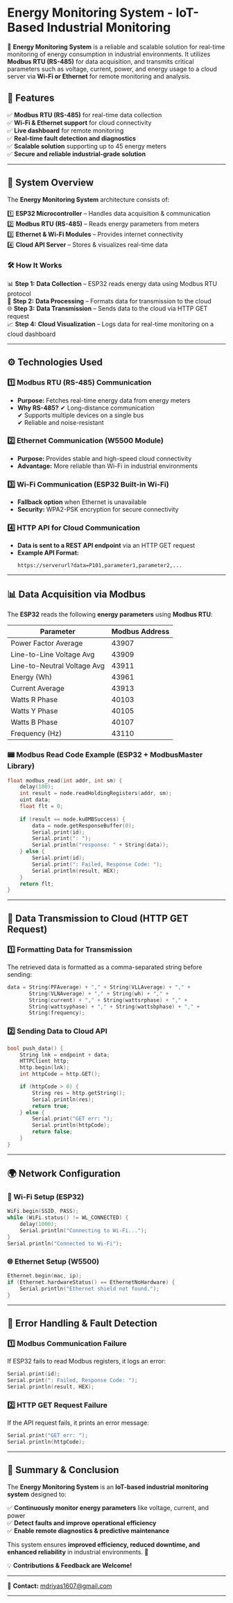 # **Energy Monitoring System - IoT-Based Industrial Monitoring**

🚀 **Energy Monitoring System** is a reliable and scalable solution for real-time monitoring of energy consumption in industrial environments. It utilizes **Modbus RTU (RS-485)** for data acquisition, and transmits critical parameters such as voltage, current, power, and energy usage to a cloud server via **Wi-Fi or Ethernet** for remote monitoring and analysis.

## **📌 Features**
✅ **Modbus RTU (RS-485)** for real-time data collection  
✅ **Wi-Fi & Ethernet support** for cloud connectivity  
✅ **Live dashboard** for remote monitoring  
✅ **Real-time fault detection and diagnostics**  
✅ **Scalable solution** supporting up to 45 energy meters  
✅ **Secure and reliable industrial-grade solution**

---

## **📡 System Overview**
The **Energy Monitoring System** architecture consists of:

1️⃣ **ESP32 Microcontroller** – Handles data acquisition & communication  
2️⃣ **Modbus RTU (RS-485)** – Reads energy parameters from meters  
3️⃣ **Ethernet & Wi-Fi Modules** – Provides internet connectivity  
4️⃣ **Cloud API Server** – Stores & visualizes real-time data  

### **🛠 How It Works**
📊 **Step 1:** **Data Collection** – ESP32 reads energy data using Modbus RTU protocol  
🔄 **Step 2:** **Data Processing** – Formats data for transmission to the cloud  
🌐 **Step 3:** **Data Transmission** – Sends data to the cloud via HTTP GET request  
📈 **Step 4:** **Cloud Visualization** – Logs data for real-time monitoring on a cloud dashboard  

---

## **⚙️ Technologies Used**
### **1️⃣ Modbus RTU (RS-485) Communication**
- **Purpose:** Fetches real-time energy data from energy meters  
- **Why RS-485?**
  ✔ Long-distance communication  
  ✔ Supports multiple devices on a single bus  
  ✔ Reliable and noise-resistant

### **2️⃣ Ethernet Communication (W5500 Module)**
- **Purpose:** Provides stable and high-speed cloud connectivity  
- **Advantage:** More reliable than Wi-Fi in industrial environments

### **3️⃣ Wi-Fi Communication (ESP32 Built-in Wi-Fi)**
- **Fallback option** when Ethernet is unavailable  
- **Security:** WPA2-PSK encryption for secure connectivity

### **4️⃣ HTTP API for Cloud Communication**
- **Data is sent to a REST API endpoint** via an HTTP GET request  
- **Example API Format:**
  ```
  https://serverurl?data=P101,parameter1,parameter2,...
  ```

---

## **📊 Data Acquisition via Modbus**
The **ESP32** reads the following **energy parameters** using **Modbus RTU**:

| **Parameter**              | **Modbus Address** |
|---------------------------|--------------------|
| Power Factor Average       | 43907              |
| Line-to-Line Voltage Avg  | 43909              |
| Line-to-Neutral Voltage Avg| 43911              |
| Energy (Wh)                | 43961              |
| Current Average            | 43913              |
| Watts R Phase              | 40103              |
| Watts Y Phase              | 40105              |
| Watts B Phase              | 40107              |
| Frequency (Hz)             | 43110              |

### **📟 Modbus Read Code Example (ESP32 + ModbusMaster Library)**
```cpp
float modbus_read(int addr, int sm) {
    delay(100);
    int result = node.readHoldingRegisters(addr, sm);
    uint data;
    float flt = 0;
    
    if (result == node.ku8MBSuccess) {
        data = node.getResponseBuffer(0);
        Serial.print(id);
        Serial.print(": ");
        Serial.println("response: " + String(data));
    } else {
        Serial.print(id);
        Serial.print(": Failed, Response Code: ");
        Serial.println(result, HEX);
    }
    return flt;
}
```

---

## **📡 Data Transmission to Cloud (HTTP GET Request)**
### **1️⃣ Formatting Data for Transmission**
The retrieved data is formatted as a comma-separated string before sending:
```cpp
data = String(PFAverage) + "," + String(VLLAverage) + "," + 
       String(VLNAverage) + "," + String(wh) + "," + 
       String(current) + "," + String(wattsrphase) + "," + 
       String(wattsyphase) + "," + String(wattsbphase) + "," + 
       String(frequency);
```

### **2️⃣ Sending Data to Cloud API**
```cpp
bool push_data() {
    String lnk = endpoint + data;
    HTTPClient http;
    http.begin(lnk);
    int httpCode = http.GET();

    if (httpCode > 0) {
        String res = http.getString();
        Serial.println(res);
        return true;
    } else {
        Serial.print("GET err: ");
        Serial.println(httpCode);
        return false;
    }
}
```

---

## **🌍 Network Configuration**
### **📶 Wi-Fi Setup (ESP32)**
```cpp
WiFi.begin(SSID, PASS);
while (WiFi.status() != WL_CONNECTED) {
    delay(1000);
    Serial.println("Connecting to Wi-Fi...");
}
Serial.println("Connected to Wi-Fi");
```

### **🌐 Ethernet Setup (W5500)**
```cpp
Ethernet.begin(mac, ip);
if (Ethernet.hardwareStatus() == EthernetNoHardware) {
    Serial.println("Ethernet shield not found.");
}
```

---

## **🚨 Error Handling & Fault Detection**
### **1️⃣ Modbus Communication Failure**
If ESP32 fails to read Modbus registers, it logs an error:
```cpp
Serial.print(id);
Serial.print(": Failed, Response Code: ");
Serial.println(result, HEX);
```

### **2️⃣ HTTP GET Request Failure**
If the API request fails, it prints an error message:
```cpp
Serial.print("GET err: ");
Serial.println(httpCode);
```

---

## **📌 Summary & Conclusion**
The **Energy Monitoring System** is an **IoT-based industrial monitoring system** designed to:

✅ **Continuously monitor energy parameters** like voltage, current, and power  
✅ **Detect faults and improve operational efficiency**  
✅ **Enable remote diagnostics & predictive maintenance**  

This system ensures **improved efficiency, reduced downtime, and enhanced reliability** in industrial environments. 🚀

💡 **Contributions & Feedback are Welcome!**

---

📧 **Contact:** mdriyas1607@gmail.com  

---
